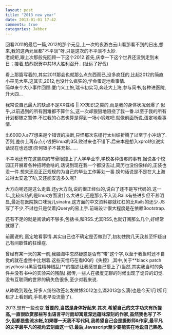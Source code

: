 ```yaml
---
layout: post
title: "2013 new year"
date: 2013-01-01 17:42
comments: true
categories: Jabber
---
```

回看2011的最后一篇,2012的那个元旦,上一次的夜游白云山看那看不到的日出,想来,我的这两元旦都"不平淡"呀.只是这次的不平淡不太妙.  
老规矩,跟上次那般先回顾一下这个2012.首先,庆幸一下这个世界还没到走到末日；接着,热烈祝贺中共18大胜利召开...(扯远了好伐)

看上那篇写着的,其实2011那会也就那么点东西而已,没多疯狂的,比起2012的简直小巫见大巫.这其实,2012,也没什么疯狂的,学会蛋定地看事情.  
简单来个大小事件回顾:厦门义工旅,瑞卡初实习,奔赴大上海,参与简书,各种进医院,升大四...
<!-- more -->
我常说自己最大的缺点不是XX性格 || XX知识之类的,而是我的身体状况弱爆了.似乎,以前遇到的所有困难都不算什么,这一次却狠狠地阻挠了我一番.以至于我的所有计划都随之暂停.不过我的心态也算是得到一场小锻炼吧.就像前面所说,蛋定地看事情.

出600D入a77想来是个错误的决断,只怪那次东栅行太纠结折腾了以至于小冲动了.否则,差价上再存点小钱把linux的35L败过来也不错下.后来本是想入xpro1的(说实话现在也还想)奈何银子不甚充裕......

不幸地还有在这患病的节骨眼撞上了大学毕业季,学校各种蛋疼的事有,据说各个校园正开展着各种招聘会啥的,话说到现在我一个都没去过,简历也没份像样的,正装也没一件.想来还没正正规规的为自己的毕业工作筹划一番.换句话说是不是在大上海过得太安逸了叻,又还能安逸多久呢?

大方向呢还是这么走着.还y大方向,说的很正经似的,说白了还不是写代码的.这一年,比较纠结的是linux方面没什么大进步,还是那么不入流.Rails有些进步但不甚明显,最近在医院换口味玩儿sinatra,这方面的中文资料那就杠杠的比Rails的还少.JS写了不少,不过也只是仗着jQuery的易上手.前端设计很大程度是在依赖Bootstrap.

还有不足的就是阅读的不够多,包括书,和RSS.尤其RSS,也就订阅那么几个,好经常就爆了.

前面说的,蛋定地看事情.其实自己也不确定是否做到了,初初住院几天我甚至怀疑自己有间歇性的狂燥症.

曾经有某一天的某一刻,我脑海中忽然疑惑是否有"带"这个字,以至于我当时还不自觉的就在虚空中比划着.这些天恰巧在看KK的《失控》,其中,关于**black patch psychosis(黑盲性精神错乱)**的描述让我感觉自己搭上了(当然,其实我当时的条件并没有书中的实验来的残酷).据传,一些人在极度无聊的时候出现了诡异的幻觉.没有互联网的世界的确失色很多,至少对我来说.

从昨晚到现在,好多人纷纷改签名发微博2012怎么滴2013怎么滴(也是今天1月1扣月租才上看到的,手机老早没流量了).

2013,想有一些改变.**首要的,当然是身体好起来.其次,希望自己的文字功夫有所提高,一直很欣赏那些写出语言平时而却寓意深远蕴味深刻的作家,虽然我也写了不少,但都是些流水帐,如果哪一天我不写代码,我希望自己会是摄影师&作家,最平凡的文字最平凡的视角去刻画这一切.最后,Javascript至少要能实在地说自己熟悉.**